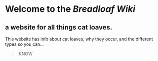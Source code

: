 # Welcome to the *Breadloaf Wiki*
## a website for all things cat loaves.

This website has info about cat loaves, why they occur, and the different types so you can...
>!KNOW




